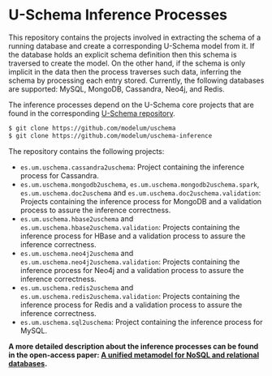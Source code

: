# U-Schema Inference Processes

This repository contains the projects involved in extracting the schema of a running database and create a corresponding U-Schema model from it. If the database holds an explicit schema definition then this schema is traversed to create the model. On the other hand, if the schema is only implicit in the data then the process traverses such data, inferring the schema by processing each entry stored. Currently, the following databases are supported: MySQL, MongoDB, Cassandra, Neo4j, and Redis.

The inference processes depend on the U-Schema core projects that are found in the corresponding [U-Schema repository](https://github.com/modelum/uschema).

```bash
$ git clone https://github.com/modelum/uschema
$ git clone https://github.com/modelum/uschema-inference
```

The repository contains the following projects:

* `es.um.uschema.cassandra2uschema`: Project containing the inference process for Cassandra.
* `es.um.uschema.mongodb2uschema`, `es.um.uschema.mongodb2uschema.spark`, `es.um.uschema.doc2uschema` and `es.um.uschema.doc2uschema.validation`: Projects containing the inference process for MongoDB and a validation process to assure the inference correctness.
* `es.um.uschema.hbase2uschema` and `es.um.uschema.hbase2uschema.validation`: Projects containing the inference process for HBase and a validation process to assure the inference correctness.
* `es.um.uschema.neo4j2uschema` and `es.um.uschema.neo4j2uschema.validation`: Projects containing the inference process for Neo4j and a validation process to assure the inference correctness.
* `es.um.uschema.redis2uschema` and `es.um.uschema.redis2uschema.validation`: Projects containing the inference process for Redis and a validation process to assure the inference correctness.
* `es.um.uschema.sql2uschema`: Project containing the inference process for MySQL.

**A more detailed description about the inference processes can be found in the open-access paper: [A unified metamodel for NoSQL and relational databases](https://www.sciencedirect.com/science/article/pii/S0306437921001149).**

